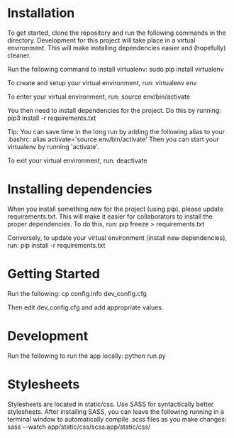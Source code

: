 # Installation 

To get started, clone the repository and run the following commands in the directory.
Development for this project will take place in a virtual environment. 
This will make installing dependencies easier and (hopefully) cleaner.

Run the following command to install virtualenv:
sudo pip install virtualenv

To create and setup your virtual environment, run:
virtualenv env

To enter your virtual environment, run:
source env/bin/activate

You then need to install dependencies for the project. Do this by running:
pip3 install -r requirements.txt

Tip:
You can save time in the long run by adding the following alias to your .bashrc:
alias activate='source env/bin/activate'
Then you can start your virtualenv by running 'activate'.

To exit your virtual environment, run:
deactivate

# Installing dependencies

When you install something new for the project (using pip), please update requirements.txt. This will make it easier for collaborators to install the proper dependencies. To do this, run:
pip freeze > requirements.txt

Conversely, to update your virtual environment (install new dependencies),
run:
pip install -r requirements.txt

# Getting Started

Run the following:
cp config.info dev_config.cfg

Then edit dev_config.cfg and add appropriate values.

# Development

Run the following to run the app locally: python run.py

# Stylesheets

Stylesheets are located in static/css.
Use SASS for syntactically better stylesheets.
After installing SASS, you can leave the following running in a terminal window to automatically compile .scss files as you make changes:
sass --watch app/static/css/scss:app/static/css/